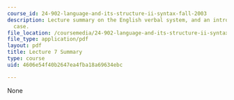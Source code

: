 ```yaml
---
course_id: 24-902-language-and-its-structure-ii-syntax-fall-2003
description: Lecture summary on the English verbal system, and an introduction to
  case.
file_location: /coursemedia/24-902-language-and-its-structure-ii-syntax-fall-2003/4606e54f40b2647ea4fba18a69634ebc_ln78_oct6_8_sum.pdf
file_type: application/pdf
layout: pdf
title: Lecture 7 Summary
type: course
uid: 4606e54f40b2647ea4fba18a69634ebc

---
```

None